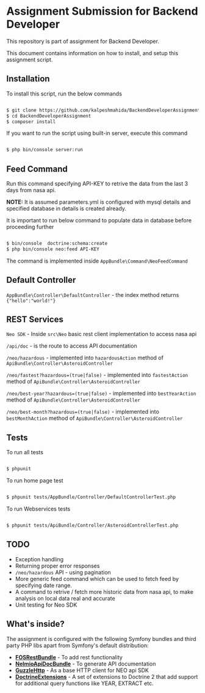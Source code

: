Assignment Submission for Backend Developer
===========================================

This repository is part of assignment for Backend Developer.

This document contains information on how to install, and setup this assignment script.

Installation
------------

To install this script, run the below commands

```bash

$ git clone https://github.com/kalpeshmahida/BackendDeveloperAssignment.git
$ cd BackendDeveloperAssignment
$ composer install

```

If you want to run the script using built-in server, execute this command

```bash

$ php bin/console server:run

```

Feed Command
------------

Run this command specifying API-KEY to retrive the data from the last 3 days from nasa api.

**NOTE:** It is assumed parameters.yml is configured with mysql details and specified database in details is created already.

It is important to run below command to populate data in database before proceeding further

```bash

$ bin/console  doctrine:schema:create
$ php bin/console neo:feed API-KEY

```

The command is implemented inside `AppBundle\Command\NeoFeedCommand`

Default Controller
------------------

`AppBundle\Controller\DefaultController` - the index method returns `{"hello":"world!"}`

REST Services
-------------

`Neo SDK` - Inside `src\Neo` basic rest client implementation to access nasa api

`/api/doc` - is the route to access API documentation

`/neo/hazardous` - implemented into `hazardousAction` method of `ApiBundle\Controller\AsteroidController`

`/neo/fastest?hazardous=(true|false)` - implemented into `fastestAction` method of `ApiBundle\Controller\AsteroidController`

`/neo/best-year?hazardous=(true|false)` - implemented into `bestYearAction` method of `ApiBundle\Controller\AsteroidController`

`/neo/best-month?hazardous=(true|false)` - implemented into `bestMonthAction` method of `ApiBundle\Controller\AsteroidController`

Tests
-----

To run all tests

```bash

$ phpunit

```

To run home page test

```bash

$ phpunit tests/AppBundle/Controller/DefaultControllerTest.php

```

To run Webservices tests

```bash

$ phpunit tests/ApiBundle/Controller/AsteroidControllerTest.php

```

TODO
----
* Exception handling
* Returning proper error responses
* `/neo/hazardous` API - using pagination
* More generic feed command which can be used to fetch feed by specifying date range.
* A command to retrive / fetch more historic data from nasa api, to make analysis on local data real and accurate
* Unit testing for Neo SDK

What's inside?
---------------

The assignment is configured with the following Symfony bundles and third party PHP libs apart from Symfony's default distribution:
* [**FOSRestBundle**][1] - To add rest functionality
* [**NelmioApiDocBundle**][2] - To generate API documentation
* [**GuzzleHttp**][3] - As a base HTTP client for NEO api SDK
* [**DoctrineExtensions**][4] - A set of extensions to Doctrine 2 that add support for additional query functions like YEAR, EXTRACT etc.

[1]: https://github.com/FriendsOfSymfony/FOSRestBundle
[2]: https://github.com/nelmio/NelmioApiDocBundle
[3]: https://github.com/guzzle/guzzle
[4]: https://github.com/beberlei/DoctrineExtensions